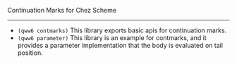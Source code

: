 Continuation Marks for Chez Scheme

---

* `(qww6 contmarks)` This library exports basic apis for continuation marks.
* `(qww6 parameter)` This library is an example for contmarks, and it provides a parameter implementation that the body is evaluated on tail position.

